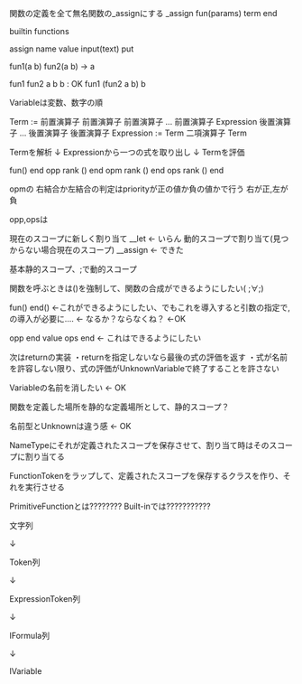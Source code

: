 関数の定義を全て無名関数の_assignにする
_assign fun(params) term end 

builtin functions

assign name value
input(text)
put

fun1(a b)
fun2(a b) -> a

fun1 fun2 a b b : OK
fun1 (fun2 a b) b


Variableは変数、数字の順


Term := 前置演算子 前置演算子 前置演算子 ... 前置演算子 Expression 後置演算子 ... 後置演算子 後置演算子
Expression := Term 二項演算子 Term

Termを解析
↓
Expressionから一つの式を取り出し
↓
Termを評価

fun() end
opp rank () end
opm rank () end
ops rank () end

opmの 右結合か左結合の判定はpriorityが正の値か負の値かで行う
右が正,左が負

opp,opsは

現在のスコープに新しく割り当て
__let <- いらん
動的スコープで割り当て(見つからない場合現在のスコープ)
__assign <- できた

基本静的スコープ、;で動的スコープ

関数を呼ぶときは()を強制して、関数の合成ができるようにしたい( ;∀;)

fun() end() ←これができるようにしたい、でもこれを導入すると引数の指定で,の導入が必要に.... ← なるか？ならなくね？ <-OK

opp end value ops end ← これはできるようにしたい


次はreturnの実装
・returnを指定しないなら最後の式の評価を返す
・式が名前を許容しない限り、式の評価がUnknownVariableで終了することを許さない

Variableの名前を消したい <- OK

関数を定義した場所を静的な定義場所として、静的スコープ？

名前型とUnknownは違う感 <- OK

NameTypeにそれが定義されたスコープを保存させて、割り当て時はそのスコープに割り当てる

FunctionTokenをラップして、定義されたスコープを保存するクラスを作り、それを実行させる

PrimitiveFunctionとは???????? Built-inでは???????????

文字列

↓

Token列

↓

ExpressionToken列

↓

IFormula列

↓

IVariable